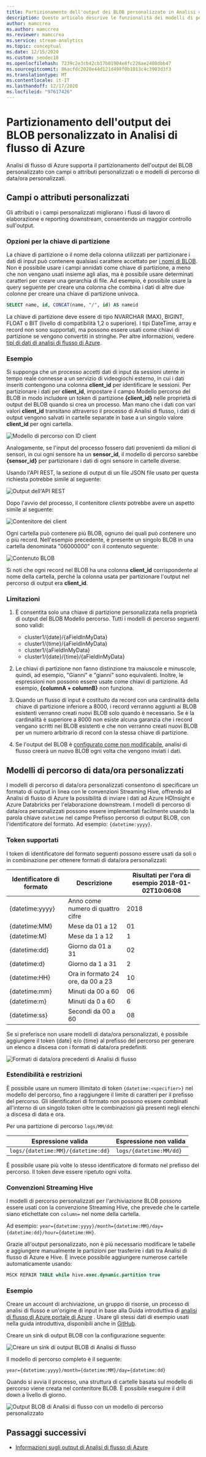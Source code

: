 ```yaml
---
title: Partizionamento dell'output dei BLOB personalizzato in Analisi di flusso di Azure
description: Questo articolo descrive le funzionalità dei modelli di percorso di data/ora personalizzati e dei campi o attributi personalizzati per l'output di archiviazione BLOB dai processi di Analisi di flusso di Azure.
author: mamccrea
ms.author: mamccrea
ms.reviewer: mamccrea
ms.service: stream-analytics
ms.topic: conceptual
ms.date: 12/15/2020
ms.custom: seodec18
ms.openlocfilehash: 7239c2e3cb42cb17b01904e8fc226ae2408dbb47
ms.sourcegitcommit: 86acfdc2020e44d121d498f0b1013c4c3903d3f3
ms.translationtype: MT
ms.contentlocale: it-IT
ms.lasthandoff: 12/17/2020
ms.locfileid: "97617426"
---
```

# <a name="azure-stream-analytics-custom-blob-output-partitioning"></a>Partizionamento dell'output dei BLOB personalizzato in Analisi di flusso di Azure

Analisi di flusso di Azure supporta il partizionamento dell'output dei BLOB personalizzato con campi o attributi personalizzati o e modelli di percorso di data/ora personalizzati. 

## <a name="custom-field-or-attributes"></a>Campi o attributi personalizzati

Gli attributi o i campi personalizzati migliorano i flussi di lavoro di elaborazione e reporting downstream, consentendo un maggior controllo sull'output.

### <a name="partition-key-options"></a>Opzioni per la chiave di partizione

La chiave di partizione o il nome della colonna utilizzati per partizionare i dati di input può contenere qualsiasi carattere accettato per [i nomi di BLOB](/rest/api/storageservices/Naming-and-Referencing-Containers--Blobs--and-Metadata). Non è possibile usare i campi annidati come chiave di partizione, a meno che non vengano usati insieme agli alias, ma è possibile usare determinati caratteri per creare una gerarchia di file. Ad esempio, è possibile usare la query seguente per creare una colonna che combina i dati di altre due colonne per creare una chiave di partizione univoca.

```sql
SELECT name, id, CONCAT(name, "/", id) AS nameid
```

La chiave di partizione deve essere di tipo NVARCHAR (MAX), BIGINT, FLOAT o BIT (livello di compatibilità 1,2 o superiore). I tipi DateTime, array e record non sono supportati, ma possono essere usati come chiavi di partizione se vengono convertiti in stringhe. Per altre informazioni, vedere [tipi di dati di analisi di flusso di Azure](/stream-analytics-query/data-types-azure-stream-analytics).

### <a name="example"></a>Esempio

Si supponga che un processo accetti dati di input da sessioni utente in tempo reale connesse a un servizio di videogiochi esterno, in cui i dati inseriti contengono una colonna **client_id** per identificare le sessioni. Per partizionare i dati per **client_id**, impostare il campo Modello percorso del BLOB in modo includere un token di partizione **{client_id}** nelle proprietà di output del BLOB quando si crea un processo. Man mano che i dati con vari valori **client_id** transitano attraverso il processo di Analisi di flusso, i dati di output vengono salvati in cartelle separate in base a un singolo valore **client_id** per ogni cartella.

![Modello di percorso con ID client](./media/stream-analytics-custom-path-patterns-blob-storage-output/stream-analytics-path-pattern-client-id.png)

Analogamente, se l'input del processo fossero dati provenienti da milioni di sensori, in cui ogni sensore ha un **sensor_id**, il modello di percorso sarebbe **{sensor_id}** per partizionare i dati di ogni sensore in cartelle diverse.  


Usando l'API REST, la sezione di output di un file JSON file usato per questa richiesta potrebbe simile al seguente:  

![Output dell'API REST](./media/stream-analytics-custom-path-patterns-blob-storage-output/stream-analytics-rest-output.png)

Dopo l'avvio del processo, il contenitore *clients* potrebbe avere un aspetto simile al seguente:  

![Contenitore dei client](./media/stream-analytics-custom-path-patterns-blob-storage-output/stream-analytics-clients-container.png)

Ogni cartella può contenere più BLOB, ognuno dei quali può contenere uno o più record. Nell'esempio precedente, è presente un singolo BLOB in una cartella denominata "06000000" con il contenuto seguente:

![Contenuto BLOB](./media/stream-analytics-custom-path-patterns-blob-storage-output/stream-analytics-blob-contents.png)

Si noti che ogni record nel BLOB ha una colonna **client_id** corrispondente al nome della cartella, perché la colonna usata per partizionare l'output nel percorso di output era **client_id**.

### <a name="limitations"></a>Limitazioni

1. È consentita solo una chiave di partizione personalizzata nella proprietà di output del BLOB Modello percorso. Tutti i modelli di percorso seguenti sono validi:

   * cluster1/{date}/{aFieldInMyData}  
   * cluster1/{time}/{aFieldInMyData}  
   * cluster1/{aFieldInMyData}  
   * cluster1/{date}/{time}/{aFieldInMyData} 
   
2. Le chiavi di partizione non fanno distinzione tra maiuscole e minuscole, quindi, ad esempio, "Gianni" e "gianni" sono equivalenti. Inoltre, le espressioni non possono essere usate come chiavi di partizione. Ad esempio, **{columnA + columnB}** non funziona.  

3. Quando un flusso di input è costituito da record con una cardinalità della chiave di partizione inferiore a 8000, i record verranno aggiunti ai BLOB esistenti verranno creati nuovi BLOB solo quando è necessario. Se è la cardinalità è superiore a 8000 non esiste alcuna garanzia che i record vengano scritti nei BLOB esistenti e che non verranno creati nuovi BLOB per un numero arbitrario di record con la stessa chiave di partizione.

4. Se l'output del BLOB è [configurato come non modificabile](../storage/blobs/storage-blob-immutable-storage.md), analisi di flusso creerà un nuovo BLOB ogni volta che vengono inviati i dati.

## <a name="custom-datetime-path-patterns"></a>Modelli di percorso di data/ora personalizzati

I modelli di percorso di data/ora personalizzati consentono di specificare un formato di output in linea con le convenzioni Streaming Hive, offrendo ad Analisi di flusso di Azure la possibilità di inviare i dati ad Azure HDInsight e Azure Databricks per l'elaborazione downstream. I modelli di percorso di data/ora personalizzati possono essere implementati facilmente usando la parola chiave `datetime` nel campo Prefisso percorso di output BLOB, con l'identificatore del formato. Ad esempio: `{datetime:yyyy}`.

### <a name="supported-tokens"></a>Token supportati

I token di identificatore del formato seguenti possono essere usati da soli o in combinazione per ottenere formati di data/ora personalizzati:

|Identificatore di formato   |Descrizione   |Risultati per l'ora di esempio 2018-01-02T10:06:08|
|----------|-----------|------------|
|{datetime:yyyy}|Anno come numero di quattro cifre|2018|
|{datetime:MM}|Mese da 01 a 12|01|
|{datetime:M}|Mese da 1 a 12|1|
|{datetime:dd}|Giorno da 01 a 31|02|
|{datetime:d}|Giorno da 1 a 31|2|
|{datetime:HH}|Ora in formato 24 ore, da 00 a 23|10|
|{datetime:mm}|Minuti da 00 a 60|06|
|{datetime:m}|Minuti da 0 a 60|6|
|{datetime:ss}|Secondi da 00 a 60|08|

Se si preferisce non usare modelli di data/ora personalizzati, è possibile aggiungere il token {date} e/o {time} al prefisso del percorso per generare un elenco a discesa con i formati di data/ora predefiniti.

![Formati di data/ora precedenti di Analisi di flusso](./media/stream-analytics-custom-path-patterns-blob-storage-output/stream-analytics-old-date-time-formats.png)

### <a name="extensibility-and-restrictions"></a>Estendibilità e restrizioni

È possibile usare un numero illimitato di token `{datetime:<specifier>}` nel modello del percorso, fino a raggiungere il limite di caratteri per il prefisso del percorso. Gli identificatori di formato non possono essere combinati all'interno di un singolo token oltre le combinazioni già presenti negli elenchi a discesa di data e ora. 

Per una partizione di percorso `logs/MM/dd`:

|Espressione valida   |Espressione non valida   |
|----------|-----------|
|`logs/{datetime:MM}/{datetime:dd}`|`logs/{datetime:MM/dd}`|

È possibile usare più volte lo stesso identificatore di formato nel prefisso del percorso. Il token deve essere ripetuto ogni volta.

### <a name="hive-streaming-conventions"></a>Convenzioni Streaming Hive

I modelli di percorso personalizzati per l'archiviazione BLOB possono essere usati con la convenzione Streaming Hive, che prevede che le cartelle siano etichettate con `column=` nel nome della cartella.

Ad esempio: `year={datetime:yyyy}/month={datetime:MM}/day={datetime:dd}/hour={datetime:HH}`.

Grazie all'output personalizzato, non è più necessario modificare le tabelle e aggiungere manualmente le partizioni per trasferire i dati tra Analisi di flusso di Azure e Hive. È invece possibile aggiungere numerose cartelle automaticamente usando:

```SQL
MSCK REPAIR TABLE while hive.exec.dynamic.partition true
```

### <a name="example"></a>Esempio

Creare un account di archiviazione, un gruppo di risorse, un processo di analisi di flusso e un'origine di input in base alla Guida introduttiva di [analisi di flusso di Azure portale di Azure](stream-analytics-quick-create-portal.md) . Usare gli stessi dati di esempio usati nella guida introduttiva, disponibili anche in [GitHub](https://raw.githubusercontent.com/Azure/azure-stream-analytics/master/Samples/GettingStarted/HelloWorldASA-InputStream.json).

Creare un sink di output BLOB con la configurazione seguente:

![Creare un sink di output BLOB di Analisi di flusso](./media/stream-analytics-custom-path-patterns-blob-storage-output/stream-analytics-create-output-sink.png)

Il modello di percorso completo è il seguente:


`year={datetime:yyyy}/month={datetime:MM}/day={datetime:dd}`


Quando si avvia il processo, una struttura di cartelle basata sul modello di percorso viene creata nel contenitore BLOB. È possibile eseguire il drill down a livello di giorno.

![Output BLOB di Analisi di flusso con un modello di percorso personalizzato](./media/stream-analytics-custom-path-patterns-blob-storage-output/stream-analytics-blob-output-folder-structure.png)

## <a name="next-steps"></a>Passaggi successivi

* [Informazioni sugli output di Analisi di flusso di Azure](stream-analytics-define-outputs.md)
